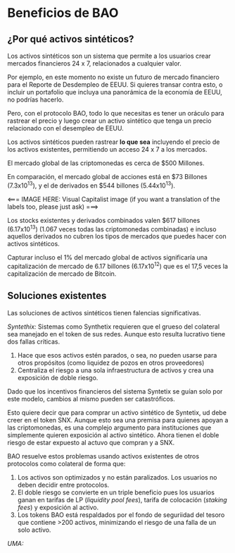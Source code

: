 # Beneficios de BAO

## ¿Por qué activos sintéticos?

Los activos sintéticos son un sistema que permite a los usuarios crear mercados financieros 24 x 7, relacionados a cualquier valor.

Por ejemplo, en este momento no existe un futuro de mercado financiero para el Reporte de Desdempleo de EEUU. Si quieres transar contra esto, o incluir un portafolio que incluya una panorámica de la economía de EEUU, no podrías hacerlo.

Pero, con el protocolo BAO, todo lo que necesitas es tener un oráculo para rastrear el precio y luego crear un activo sintético que tenga un precio relacionado con el desempleo de EEUU.

Los activos sintéticos pueden rastrear **lo que sea** incluyendo el precio de los activos existentes, permitiendo un acceso 24 x 7 a los mercados.

El mercado global de las criptomonedas es cerca de $500 Millones.

En comparación, el mercado global de acciones está en $73 Billones (7.3x10<sup>13</sup>), y el de derivados en $544 billones (5.44x10<sup>13</sup>).

<=== IMAGE HERE: Visual Capitalist image (if you want a translation of the labels too, please just ask) ===>

Los stocks existentes y derivados combinados valen $617 billones (6.17x10<sup>13</sup>) (1.067 veces todas las criptomonedas combinadas) e incluso aquellos derivados no cubren los tipos de mercados que puedes hacer con activos sintéticos.

Capturar incluso el 1% del mercado global de activos significaría una capitalización de mercado de 6.17 billones (6.17x10<sup>12</sup>) que es el 17,5 veces la capitalización de mercado de Bitcoin.

## Soluciones existentes

Las soluciones de activos sintéticos tienen falencias significativas.

_Syntethix:_
Sistemas como Synthetix requieren que el grueso del colateral sea manejado en el token de sus redes. Aunque esto resulta lucrativo tiene dos fallas críticas.

1. Hace que esos activos estén parados, o sea, no pueden usarse para otros propósitos (como liquidez de pozos en otros proveedores)
2. Centraliza el riesgo a una sola infraestructura de activos y crea una exposición de doble riesgo.

Dado que los incentivos financieros del sistema Syntetix se guían solo por este modelo, cambios al mismo pueden ser catastróficos.

Esto quiere decir que para comprar un activo sintético de Syntetix, ud debe creer en el token SNX. Aunque esto sea una premisa para quienes apoyan a las criptomonedas, es una complejo argumento para instituciones que simplemente quieren exposición al activo sintético. Ahora tienen el doble riesgo de estar expuesto al actuvo que compran y a SNX.

BAO resuelve estos problemas usando activos existentes de otros protocolos como colateral de forma que:

1. Los activos son optimizados y no están paralizados. Los usuarios no deben decidir entre protocolos.
2. El doble riesgo se convierte en un triple beneficio pues los usuarios ganan en tarifas de LP (_liquidity pool fees_), tarifa de colocación (_staking fees_) y exposición al activo.
3. Los tokens BAO está respaldados por el fondo de seguriidad del tesoro que contiene &gt;200 activos, minimizando el riesgo de una falla de un solo activo.

_UMA:_
